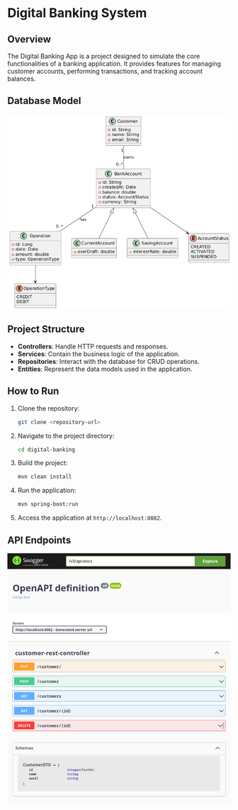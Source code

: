 
# Digital Banking System

## Overview

The Digital Banking App is a project designed to simulate the core functionalities of a banking application. It provides features for managing customer accounts, performing transactions, and tracking account balances.

## Database Model
![DB Model](screenshots/app_diagram.png)


## Project Structure

- **Controllers**: Handle HTTP requests and responses.
- **Services**: Contain the business logic of the application.
- **Repositories**: Interact with the database for CRUD operations.
- **Entities**: Represent the data models used in the application.

## How to Run

1. Clone the repository:
   ```bash
   git clone <repository-url>
   ```
2. Navigate to the project directory:
   ```bash
   cd digital-banking
   ```
3. Build the project:
   ```bash
   mvn clean install
   ```
4. Run the application:
   ```bash
   mvn spring-boot:run
   ```
5. Access the application at `http://localhost:8082`.

## API Endpoints
![Swagger docs](screenshots/swagger_impl.png "swagger docs")
